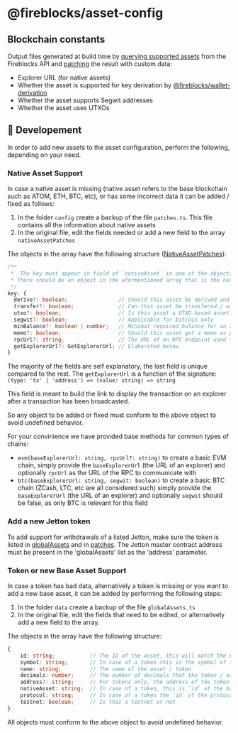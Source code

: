 # @fireblocks/asset-config

## Blockchain constants

Output files generated at build time by [querying supported assets](https://developers.fireblocks.com/reference/get_supported-assets) from the Fireblocks API and [patching](config/assetPatches.ts) the result with custom data:

- Explorer URL (for native assets)
- Whether the asset is supported for key derivation by [@fireblocks/wallet-derivation](../wallet-derivation/)
- Whether the asset supports Segwit addresses
- Whether the asset uses UTXOs

## :hammer: Developement

In order to add new assets to the asset configuration, perform the following, depending on your need.

### Native Asset Support

In case a native asset is missing (native asset refers to the base blockchain such as ATOM, ETH, BTC, etc), or has some incorrect data it can be added / fixed as follows:

1. In the folder `config` create a backup of the file `patches.ts`. This file contains all the information about native assets
2. In the original file, edit the fields needed or add a new field to the array `nativeAssetPatches`

The objects in the array have the following structure ([NativeAssetPatches](./types.ts#L21)):

```typescript
/**
 *  The key must appear in field of `nativeAsset` in one of the objects in the field globalAssets in `data/globalAssets.ts`.
 * There should be an object in the aformentioned array that is the native asset.
 */
key: {
  derive?: boolean;                // Should this asset be derived and presented as part of asset selection view
  transfer?: boolean;              // Can this asset be transfered / withdrawn?
  utxo?: boolean;                  // Is this asset a UTXO based asset?
  segwit?: boolean;                // Applicable for bitcoin only
  minBalance?: boolean | number;   // Minimal required balance for an account to exist - will limit withdrawal
  memo?: boolean;                  // Should this asset get a memo as part of transaction preparation?
  rpcUrl?: string;                 // The URL of an RPC endpoint used for communication
  getExplorerUrl?: GetExplorerUrl; // Elaborated below
}
```

The majority of the fields are self explanatory, the last field is unique compared to the rest. The `getExplorerUrl` is a function of the signature: `(type: 'tx' | 'address') => (value: string) => string`

This field is meant to build the link to display the transaction on an explorer after a transaction has been broadcasted.

So any object to be added or fixed must conform to the above object to avoid undefined behavior.

For your convinience we have provided base methods for common types of chains:

- `evm(baseExplorerUrl: string, rpcUrl?: string)` to create a basic EVM chain, simply provide the `baseExplorerUrl` (the URL of an explorer) and optionally `rpcUrl` as the URL of the RPC to communicate with
- `btc(baseExplorerUrl: string, segwit: boolean)` to create a basic BTC chain (ZCash, LTC, etc are all considered such) simply provide the `baseExplorerUrl` (the URL of an explorer) and optionally `segwit` should be false, as only BTC is relevant for this field

### Add a new Jetton token

To add support for withdrawals of a listed Jetton, make sure the token is listed in [globalAssets](/Users/tomerhorviz/Documents/recovery/packages/asset-config/data/globalAssets.ts) and in [patches](packages/asset-config/config/patches.ts).
The Jetton master contract address must be present in the 'globalAssets' list as the 'address' parameter.

### Token or new Base Asset Support

In case a token has bad data, alternatively a token is missing or you want to add a new base asset, it can be added by performing the following steps:

1. In the folder `data` create a backup of the file `globalAssets.ts`
2. In the original file, edit the fields that need to be edited, or alternatively add a new field to the array.

The objects in the array have the following structure:

```typescript
{
    id: string;           // The ID of the asset, this will match the Fireblocks definition of this token / asset
    symbol: string;       // In case of a token this is the symbol of the token, if an asset it will match the `id` field
    name: string;         // The name of the asset / token
    decimals: number;     // The number of decimals that the token / asset has
    address?: string;     // For tokens only, the address of the token on the relevant chain
    nativeAsset: string;  // In case of a token, this is `id` of the base asset otherwise will match the current object's `id` field
    protocol: string;     // In case of a token the `id` of the protocol that this token uses otherwise will match the current object's `id` field
    testnet: boolean;     // Is this a testnet or not
}
```

All objects must conform to the above object to avoid undefined behavior.
